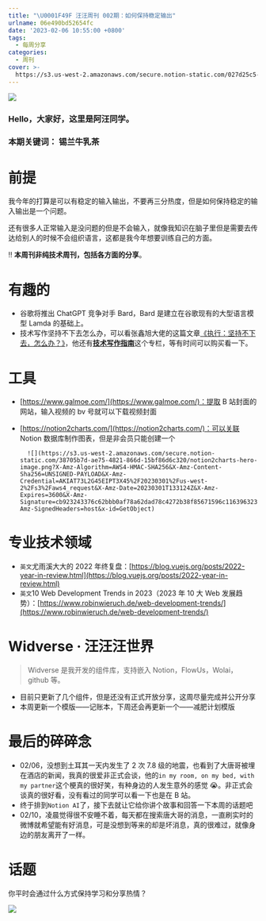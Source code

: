 ```yaml
---
title: "\U0001F49F 汪汪周刊 002期：如何保持稳定输出"
urlname: 06e490bd52654fc
date: '2023-02-06 10:55:00 +0800'
tags:
  - 每周分享
categories:
  - 周刊
cover: >-
  https://s3.us-west-2.amazonaws.com/secure.notion-static.com/027d25c5-d19d-489a-a912-3504f759624a/%E8%93%9D%E7%B2%89%E8%89%B2%E8%B7%B3%E8%9A%A4%E5%B8%82%E5%9C%BA%E7%9F%A2%E9%87%8F%E6%B4%BB%E5%8A%A8%E5%AE%A3%E4%BC%A0%E4%B8%AD%E6%96%87%E5%BE%AE%E4%BF%A1%E5%85%AC%E4%BC%97%E5%8F%B7%E5%B0%81%E9%9D%A2.png?X-Amz-Algorithm=AWS4-HMAC-SHA256&X-Amz-Content-Sha256=UNSIGNED-PAYLOAD&X-Amz-Credential=AKIAT73L2G45EIPT3X45%2F20230301%2Fus-west-2%2Fs3%2Faws4_request&X-Amz-Date=20230301T133019Z&X-Amz-Expires=3600&X-Amz-Signature=e69b1b01cfed4aefd205ce89b71ccd8f2319cfb49cfae2153d23902f3fa9c7fc&X-Amz-SignedHeaders=host&x-id=GetObject
---
```


![](https://s3.us-west-2.amazonaws.com/secure.notion-static.com/0889d968-052a-4039-8def-343395a7beca/41DE8900-07B8-458A-ABE5-FF511EFED51D.jpeg?X-Amz-Algorithm=AWS4-HMAC-SHA256&X-Amz-Content-Sha256=UNSIGNED-PAYLOAD&X-Amz-Credential=AKIAT73L2G45EIPT3X45%2F20230301%2Fus-west-2%2Fs3%2Faws4_request&X-Amz-Date=20230301T133021Z&X-Amz-Expires=3600&X-Amz-Signature=03e82ce7dbc6a3f7e60ecbc72b10a6754d9bccabb8688a5de0461c7196362253&X-Amz-SignedHeaders=host&x-id=GetObject)

### Hello，大家好，这里是阿汪同学。

### 本期关键词： 锡兰牛乳茶

# 前提

我今年的打算是可以有稳定的输入输出，不要再三分热度，但是如何保持稳定的输入输出是一个问题。

还有很多人正常输入是没问题的但是不会输入，就像我知识在脑子里但是需要去传达给别人的时候不会组织语言，这都是我今年想要训练自己的方面。

‼️ **本周刊非纯技术周刊，包括各方面的分享**。

# 有趣的

- 谷歌将推出 ChatGPT 竞争对手 Bard，Bard 是建立在谷歌现有的大型语言模型 Lamda 的基础上。
- 技术写作坚持不下去怎么办，可以看张鑫旭大佬的这篇文章[《执行：坚持不下去，怎么办？》](https://juejin.cn/book/7184663814950879270/section/7184824069563351043)，他还有[**技术写作指南**](https://juejin.cn/book/7184663814950879270)这个专栏，等有时间可以购买看一下。

# 工具

- [https://www.galmoe.com/](https://www.galmoe.com/)：提取 B 站封面的网站，输入视频的 bv 号就可以下载视频封面
- [https://notion2charts.com/](https://notion2charts.com/)：可以关联 Notion 数据库制作图表，但是非会员只能创建一个

      	![](https://s3.us-west-2.amazonaws.com/secure.notion-static.com/38705b7d-ae75-4821-866d-15bf86d6c320/notion2charts-hero-image.png?X-Amz-Algorithm=AWS4-HMAC-SHA256&X-Amz-Content-Sha256=UNSIGNED-PAYLOAD&X-Amz-Credential=AKIAT73L2G45EIPT3X45%2F20230301%2Fus-west-2%2Fs3%2Faws4_request&X-Amz-Date=20230301T133124Z&X-Amz-Expires=3600&X-Amz-Signature=cb923243376c62bbb0af78a62dad78c4272b38f85671596c1163963232fa7e89&X-Amz-SignedHeaders=host&x-id=GetObject)

# 专业技术领域

- `英文`尤雨溪大大的 2022 年终复盘：[https://blog.vuejs.org/posts/2022-year-in-review.html](https://blog.vuejs.org/posts/2022-year-in-review.html)
- `英文`10 Web Development Trends in 2023（2023 年 10 大 Web 发展趋势）：[https://www.robinwieruch.de/web-development-trends/](https://www.robinwieruch.de/web-development-trends/)

# Widverse · 汪汪汪世界

> Widverse 是我开发的组件库，支持嵌入 Notion，FlowUs，Wolai，github 等。

- 目前只更新了几个组件，但是还没有正式开放分享，这周尽量完成并公开分享
- 本周更新一个模版——记账本，下周还会再更新一个——减肥计划模版

# 最后的碎碎念

- 02/06，没想到土耳其一天内发生了 2 次 7.8 级的地震，也看到了大唐哥被埋在酒店的新闻，我真的很爱非正式会谈，他的`in my room, on my bed, with my partner`这个梗真的很好笑，有种身边的人发生意外的感觉 😭。非正式会谈真的很好看，没有看过的同学可以看一下也是在 B 站。
- 终于排到`Notion AI`了，接下去就让它给你讲个故事和回答一下本周的话题吧
- 02/10，凌晨觉得很不安睡不着，每天都在搜索唐大哥的消息，一直刷实时的微博就希望能有好消息，可是没想到等来的却是坏消息，真的很难过，就像身边的朋友离开了一样。

# 话题

你平时会通过什么方式保持学习和分享热情？

![](https://i.hd-r.cn/9f144b95fa5e7e2b4105f7bbd6a511e4.jpg)
